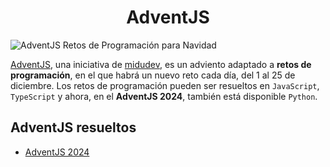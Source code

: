 <h1 align="center">AdventJS</h1>

![AdventJS Retos de Programación para Navidad](https://adventjs.dev/og.webp 'AdventJS 2024')

[AdventJS](https://adventjs.dev/), una iniciativa de [midudev](https://midu.dev/), es un adviento adaptado a **retos de programación**, en el que habrá un nuevo reto cada día, del 1 al 25 de diciembre. Los retos de programación pueden ser resueltos en `JavaScript`, `TypeScript` y ahora, en el **AdventJS 2024**, también está disponible `Python`.

## AdventJS resueltos

- [AdventJS 2024](/challenges/2024/README.md)
